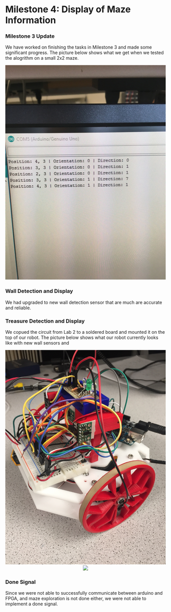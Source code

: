 # Milestone 4: Display of Maze Information

### Milestone 3 Update
We have worked on finishing the tasks in Milestone 3 and made some significant progress. 
The picture below shows what we get when we tested the alogrithm on a small 2x2 maze.
<div style="text-align:center"><img src ="../pictures/dfsposition.jpg" /></div>

### Wall Detection and Display
We had upgraded to new wall detection sensor that are much are accurate and reliable. 


### Treasure Detection and Display
We copued the circuit from Lab 2 to a soldered board and mounted it on the top of our robot. 
The picture below shows what our robot currently looks like with new wall sensors and 
<div style="text-align:center"><img src ="../pictures/IMG_5643.JPG" /></div>


<div style="text-align:center"><img src ="../pictures/20171121_211721.jpg" /></div>

### Done Signal
Since we were not able to successfully communicate between arduino and FPGA, and maze exploration is not done either, we were not able to implement a done signal. 

